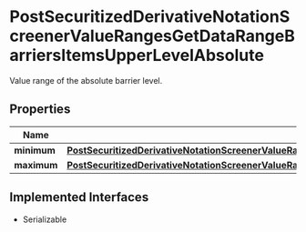 

# PostSecuritizedDerivativeNotationScreenerValueRangesGetDataRangeBarriersItemsUpperLevelAbsolute

Value range of the absolute barrier level.

## Properties

Name | Type | Description | Notes
------------ | ------------- | ------------- | -------------
**minimum** | [**PostSecuritizedDerivativeNotationScreenerValueRangesGetRequestDataFactorCertificatesConstantLeverageMinimum**](PostSecuritizedDerivativeNotationScreenerValueRangesGetRequestDataFactorCertificatesConstantLeverageMinimum.md) |  |  [optional]
**maximum** | [**PostSecuritizedDerivativeNotationScreenerValueRangesGetRequestDataKeyFiguresBreakEvenDistanceAbsoluteMaximum**](PostSecuritizedDerivativeNotationScreenerValueRangesGetRequestDataKeyFiguresBreakEvenDistanceAbsoluteMaximum.md) |  |  [optional]


## Implemented Interfaces

* Serializable


